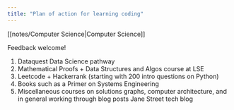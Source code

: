 ```yaml
---
title: "Plan of action for learning coding"
---
```

[[notes/Computer Science|Computer Science]]


Feedback welcome!

1. Dataquest Data Science pathway 
2. Mathematical Proofs + Data Structures and Algos course at LSE
3. Leetcode + Hackerrank (starting with 200 intro questions on Python)
4. Books such as a Primer on Systems Engineering
5. Miscellaneous courses on solutions graphs, computer architecture, and in general working through blog posts Jane Street tech blog

